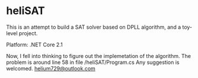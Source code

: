 # heliSAT
This is an attempt to build a SAT solver based on DPLL algorithm, and a toy-level project.

Platform: .NET Core 2.1

Now, I fell into thinking to figure out the implemetation of the algorithm.
The problem is around line 58 in file /heliSAT/Program.cs
Any suggestion is welcomed.
helium729@outlook.com
